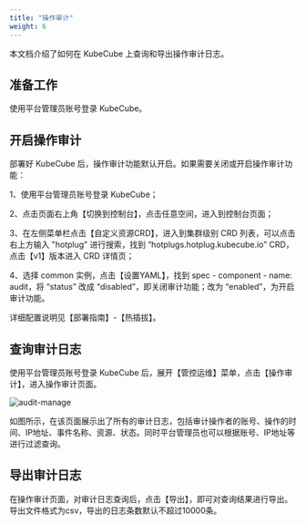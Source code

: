 ```yaml
---
title: "操作审计"
weight: 6
---
```


本文档介绍了如何在 KubeCube 上查询和导出操作审计日志。

## 准备工作

使用平台管理员账号登录 KubeCube。

## 开启操作审计

部署好 KubeCube 后，操作审计功能默认开启。如果需要关闭或开启操作审计功能：

1、使用平台管理员账号登录 KubeCube；

2、点击页面右上角【切换到控制台】，点击任意空间，进入到控制台页面；

3、在左侧菜单栏点击【自定义资源CRD】，进入到集群级别 CRD 列表，可以点击右上方输入 "hotplug" 进行搜索，找到 “hotplugs.hotplug.kubecube.io” CRD，点击【v1】版本进入 CRD 详情页；

4、选择 common 实例，点击【设置YAML】，找到 spec - component - name: audit，将 “status” 改成 “disabled”，即关闭审计功能；改为 “enabled”，为开启审计功能。

详细配置说明见【部署指南】-【热插拔】。

## 查询审计日志

使用平台管理员账号登录 KubeCube 后，展开【管控运维】菜单，点击【操作审计】，进入操作审计页面。

![audit-manage](/imgs/user-guide/administration/audit/audit-manage.png)

如图所示，在该页面展示出了所有的审计日志，包括审计操作者的账号、操作的时间、IP地址、事件名称、资源、状态。同时平台管理员也可以根据账号、IP地址等进行过滤查询。

## 导出审计日志

在操作审计页面，对审计日志查询后，点击【导出】，即可对查询结果进行导出。导出文件格式为csv，导出的日志条数默认不超过10000条。